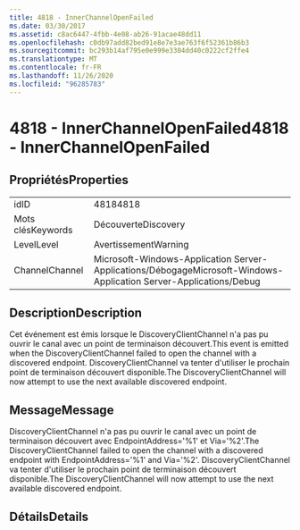 ```yaml
---
title: 4818 - InnerChannelOpenFailed
ms.date: 03/30/2017
ms.assetid: c8ac6447-4fbb-4e08-ab26-91acae48dd11
ms.openlocfilehash: c0db97add82bed91e8e7e3ae763f6f52361b86b3
ms.sourcegitcommit: bc293b14af795e0e999e3304dd40c0222cf2ffe4
ms.translationtype: MT
ms.contentlocale: fr-FR
ms.lasthandoff: 11/26/2020
ms.locfileid: "96285783"
---
```

# <a name="4818---innerchannelopenfailed"></a><span data-ttu-id="72bf8-102">4818 - InnerChannelOpenFailed</span><span class="sxs-lookup"><span data-stu-id="72bf8-102">4818 - InnerChannelOpenFailed</span></span>

## <a name="properties"></a><span data-ttu-id="72bf8-103">Propriétés</span><span class="sxs-lookup"><span data-stu-id="72bf8-103">Properties</span></span>  
  
|||  
|-|-|  
|<span data-ttu-id="72bf8-104">id</span><span class="sxs-lookup"><span data-stu-id="72bf8-104">ID</span></span>|<span data-ttu-id="72bf8-105">4818</span><span class="sxs-lookup"><span data-stu-id="72bf8-105">4818</span></span>|  
|<span data-ttu-id="72bf8-106">Mots clés</span><span class="sxs-lookup"><span data-stu-id="72bf8-106">Keywords</span></span>|<span data-ttu-id="72bf8-107">Découverte</span><span class="sxs-lookup"><span data-stu-id="72bf8-107">Discovery</span></span>|  
|<span data-ttu-id="72bf8-108">Level</span><span class="sxs-lookup"><span data-stu-id="72bf8-108">Level</span></span>|<span data-ttu-id="72bf8-109">Avertissement</span><span class="sxs-lookup"><span data-stu-id="72bf8-109">Warning</span></span>|  
|<span data-ttu-id="72bf8-110">Channel</span><span class="sxs-lookup"><span data-stu-id="72bf8-110">Channel</span></span>|<span data-ttu-id="72bf8-111">Microsoft-Windows-Application Server-Applications/Débogage</span><span class="sxs-lookup"><span data-stu-id="72bf8-111">Microsoft-Windows-Application Server-Applications/Debug</span></span>|  
  
## <a name="description"></a><span data-ttu-id="72bf8-112">Description</span><span class="sxs-lookup"><span data-stu-id="72bf8-112">Description</span></span>  

 <span data-ttu-id="72bf8-113">Cet événement est émis lorsque le DiscoveryClientChannel n'a pas pu ouvrir le canal avec un point de terminaison découvert.</span><span class="sxs-lookup"><span data-stu-id="72bf8-113">This event is emitted when the DiscoveryClientChannel failed to open the channel with a discovered endpoint.</span></span> <span data-ttu-id="72bf8-114">DiscoveryClientChannel va tenter d'utiliser le prochain point de terminaison découvert disponible.</span><span class="sxs-lookup"><span data-stu-id="72bf8-114">The DiscoveryClientChannel will now attempt to use the next available discovered endpoint.</span></span>  
  
## <a name="message"></a><span data-ttu-id="72bf8-115">Message</span><span class="sxs-lookup"><span data-stu-id="72bf8-115">Message</span></span>  

 <span data-ttu-id="72bf8-116">DiscoveryClientChannel n'a pas pu ouvrir le canal avec un point de terminaison découvert avec EndpointAddress='%1' et Via='%2'.</span><span class="sxs-lookup"><span data-stu-id="72bf8-116">The DiscoveryClientChannel failed to open the channel with a discovered endpoint with EndpointAddress='%1' and Via='%2'.</span></span> <span data-ttu-id="72bf8-117">DiscoveryClientChannel va tenter d'utiliser le prochain point de terminaison découvert disponible.</span><span class="sxs-lookup"><span data-stu-id="72bf8-117">The DiscoveryClientChannel will now attempt to use the next available discovered endpoint.</span></span>  
  
## <a name="details"></a><span data-ttu-id="72bf8-118">Détails</span><span class="sxs-lookup"><span data-stu-id="72bf8-118">Details</span></span>
